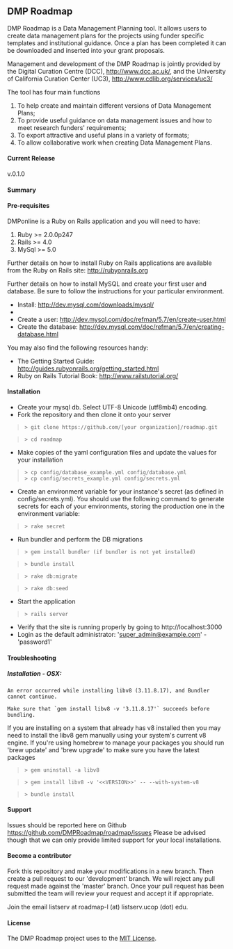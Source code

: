 ## DMP Roadmap

DMP Roadmap is a Data Management Planning tool. It allows users to create data management plans for the projects using funder specific templates and institutional guidance. Once a plan has been completed it can be downloaded and inserted into your grant proposals.

Management and development of the DMP Roadmap is jointly provided by the Digital Curation Centre (DCC), http://www.dcc.ac.uk/, and the University of California Curation Center (UC3), http://www.cdlib.org/services/uc3/

The tool has four main functions
1. To help create and maintain different versions of Data Management Plans;
2. To provide useful guidance on data management issues and how to meet research funders' requirements;
3. To export attractive and useful plans in a variety of formats;
4. To allow collaborative work when creating Data Management Plans.

#### Current Release
v.0.1.0

#### Summary

#### Pre-requisites
DMPonline is a Ruby on Rails application and you will need to have: 
1. Ruby >= 2.0.0p247
2. Rails >= 4.0
3. MySql >= 5.0

Further details on how to install Ruby on Rails applications are available from the Ruby on Rails site: http://rubyonrails.org

Further details on how to install MySQL and create your first user and database. Be sure to follow the instructions for your particular environment. 
* Install: http://dev.mysql.com/downloads/mysql/
* 
* Create a user: http://dev.mysql.com/doc/refman/5.7/en/create-user.html
* Create the database: http://dev.mysql.com/doc/refman/5.7/en/creating-database.html

You may also find the following resources handy:

* The Getting Started Guide: http://guides.rubyonrails.org/getting_started.html
* Ruby on Rails Tutorial Book: http://www.railstutorial.org/

#### Installation
* Create your mysql db. Select UTF-8 Unicode (utf8mb4) encoding.
* Fork the repository and then clone it onto your server

>     > git clone https://github.com/[your organization]/roadmap.git

>     > cd roadmap

* Make copies of the yaml configuration files and update the values for your installation

>     > cp config/database_example.yml config/database.yml
>     > cp config/secrets_example.yml config/secrets.yml

* Create an environment variable for your instance's secret (as defined in config/secrets.yml). You should use the following command to generate secrets for each of your environments, storing the production one in the environment variable:

>     > rake secret

* Run bundler and perform the DB migrations

>     > gem install bundler (if bundler is not yet installed)

>     > bundle install

>     > rake db:migrate

>     > rake db:seed

* Start the application

>     > rails server

* Verify that the site is running properly by going to http://localhost:3000
* Login as the default administrator: 'super_admin@example.com' - 'password1'

#### Troubleshooting
##### Installation - OSX:

```
An error occurred while installing libv8 (3.11.8.17), and Bundler cannot continue.

Make sure that `gem install libv8 -v '3.11.8.17'` succeeds before bundling. 
```

If you are installing on a system that already has v8 installed then you may need to install the libv8 gem manually using your system's current v8 engine. If you're using homebrew to manage your packages you should run 'brew update' and 'brew upgrade' to make sure you have the latest packages

>     > gem uninstall -a libv8

>     > gem install libv8 -v '<<VERSION>>' -- --with-system-v8

>     > bundle install

#### Support
Issues should be reported here on Github https://github.com/DMPRoadmap/roadmap/issues
Please be advised though that we can only provide limited support for your local installations.

#### Become a contributor
Fork this repository and make your modifications in a new branch. Then create a pull request to our 'development' branch. We will reject any pull request made against the 'master' branch. Once your pull request has been submitted the team will review your request and accept it if appropriate.

Join the email listserv at roadmap-l (at) listserv.ucop (dot) edu. 

#### License
The DMP Roadmap project uses to the <a href="./LICENSE.md">MIT License</a>.
